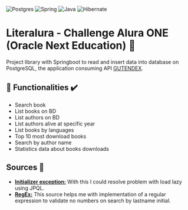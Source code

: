 ![Postgres](https://img.shields.io/badge/postgres-%23316192.svg?style=for-the-badge&logo=postgresql&logoColor=white)
![Spring](https://img.shields.io/badge/spring-%236DB33F.svg?style=for-the-badge&logo=spring&logoColor=white)
![Java](https://img.shields.io/badge/java-%23ED8B00.svg?style=for-the-badge&logo=openjdk&logoColor=white)
![Hibernate](https://img.shields.io/badge/Hibernate-59666C?style=for-the-badge&logo=Hibernate&logoColor=white)

# Literalura - Challenge Alura ONE (Oracle Next Education) :dart:

Project library with Springboot to read and insert data into database on PostgreSQL, the application consuming API [GUTENDEX](https://gutendex.com).

## :round_pushpin: Functionalities :heavy_check_mark:

- Search book
- List books on BD
- List authors on BD
- List authors alive at specific year
- List books by languages
- Top 10 most download books
- Search by author name
- Statistics data about books downloads

## Sources :pill:

- [**Initializer exception:**](https://www.baeldung.com/hibernate-initialize-proxy-exception) With this I could resolve problem with load lazy using JPQL.
- [**RegEx:**](https://www.w3schools.com/java/java_regex.asp) This source helps me with implementation of a regular expression to validate no numbers on search by lastname initial.